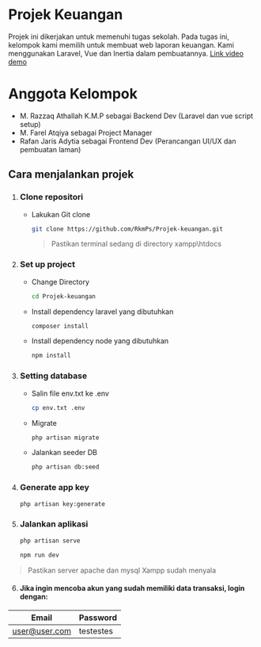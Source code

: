 # Projek Keuangan

Projek ini dikerjakan untuk memenuhi tugas sekolah.
Pada tugas ini, kelompok kami memilih untuk membuat web laporan keuangan. Kami menggunakan Laravel, Vue dan Inertia dalam pembuatannya.
[Link video demo](https://youtu.be/-5V-yk6Z6HY)


# Anggota Kelompok

- M. Razzaq Athallah K.M.P sebagai Backend Dev (Laravel dan vue script setup)
- M. Farel Atqiya sebagai Project Manager
- Rafan Jaris Adytia  sebagai Frontend Dev (Perancangan UI/UX dan pembuatan laman)

## Cara menjalankan projek

1. ### Clone repositori

    - Lakukan Git clone
       ```bash
       git clone https://github.com/RkmPs/Projek-keuangan.git      
        ```
        > Pastikan terminal sedang di directory xampp\htdocs

2. ### Set up project
	
    - Change Directory
      ```bash
      cd Projek-keuangan
       ```
    - Install dependency laravel yang dibutuhkan
      ```bash
      composer install
       ```
    - Install dependency node yang dibutuhkan
       ```bash
       npm install
       ```

3. ### Setting database
    - Salin file env.txt ke .env
       ```bash
       cp env.txt .env
       ```
     - Migrate
	     ```bash
       php artisan migrate
       ```
     - Jalankan seeder DB
       ```bash
       php artisan db:seed
       ```
     

4. ### Generate app key
   ```bash
   php artisan key:generate
   ```

5. ### Jalankan aplikasi
   ```bash
   php artisan serve
   ```
      ```bash
   npm run dev
   ```
> Pastikan server apache dan mysql Xampp sudah menyala

6. #### Jika ingin mencoba akun yang sudah memiliki data transaksi, login dengan:
| Email                          |Password                         |
|------------------------------- |-----------------------------|
| user@user.com                  |testestes          

